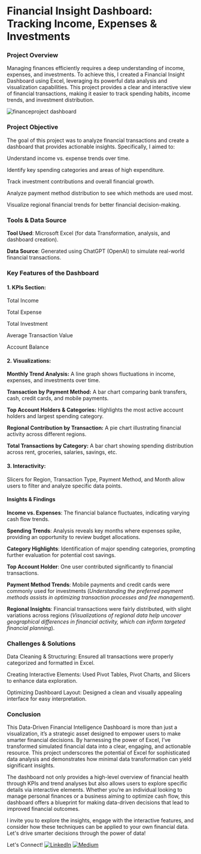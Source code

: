 # Financial Insight Dashboard: Tracking Income, Expenses & Investments

### Project Overview

Managing finances efficiently requires a deep understanding of income, expenses, and investments. To achieve this, I created a Financial Insight Dashboard using Excel, leveraging its powerful data analysis and visualization capabilities. This project provides a clear and interactive view of financial transactions, making it easier to track spending habits, income trends, and investment distribution.

![financeproject dashboard](https://github.com/user-attachments/assets/18b92342-6745-4747-9118-9668ee47b0d9)

### Project Objective

The goal of this project was to analyze financial transactions and create a dashboard that provides actionable insights. Specifically, I aimed to:

Understand income vs. expense trends over time.

Identify key spending categories and areas of high expenditure.

Track investment contributions and overall financial growth.

Analyze payment method distribution to see which methods are used most.

Visualize regional financial trends for better financial decision-making.

### Tools & Data Source

**Tool Used**: Microsoft Excel (for data Transformation, analysis, and dashboard creation).

**Data Source**: Generated using ChatGPT (OpenAI) to simulate real-world financial transactions.

### Key Features of the Dashboard

#### 1. KPIs Section:

Total Income

Total Expense

Total Investment

Average Transaction Value

Account Balance

#### 2. Visualizations:

**Monthly Trend Analysis:** A line graph shows fluctuations in income, expenses, and investments over time.

**Transaction by Payment Method:** A bar chart comparing bank transfers, cash, credit cards, and mobile payments.

**Top Account Holders & Categories:** Highlights the most active account holders and largest spending category.

**Regional Contribution by Transaction:** A pie chart illustrating financial activity across different regions.

**Total Transactions by Category:** A bar chart showing spending distribution across rent, groceries, salaries, savings, etc.


#### 3. Interactivity:

Slicers for Region, Transaction Type, Payment Method, and Month allow users to filter and analyze specific data points.

#### Insights & Findings

**Income vs. Expenses**: The financial balance fluctuates, indicating varying cash flow trends.

**Spending Trends**: Analysis reveals key months where expenses spike, providing an opportunity to review budget allocations.

**Category Highlights**: Identification of major spending categories, prompting further evaluation for potential cost savings.

**Top Account Holder**: One user contributed significantly to financial transactions.

**Payment Method Trends**: Mobile payments and credit cards were commonly used for investments (_Understanding the preferred payment methods assists in optimizing transaction processes and fee management_).

**Regional Insights**: Financial transactions were fairly distributed, with slight variations across regions (_Visualizations of regional data help uncover geographical differences in financial activity, which can inform targeted financial planning_).

### Challenges & Solutions

Data Cleaning & Structuring: Ensured all transactions were properly categorized and formatted in Excel.

Creating Interactive Elements: Used Pivot Tables, Pivot Charts, and Slicers to enhance data exploration.

Optimizing Dashboard Layout: Designed a clean and visually appealing interface for easy interpretation.

### Conclusion
This Data-Driven Financial Intelligence Dashboard is more than just a visualization, it’s a strategic asset designed to empower users to make smarter financial decisions. By harnessing the power of Excel, I’ve transformed simulated financial data into a clear, engaging, and actionable resource. This project underscores the potential of Excel for sophisticated data analysis and demonstrates how minimal data transformation can yield significant insights.

The dashboard not only provides a high-level overview of financial health through KPIs and trend analyses but also allows users to explore specific details via interactive elements. Whether you’re an individual looking to manage personal finances or a business aiming to optimize cash flow, this dashboard offers a blueprint for making data-driven decisions that lead to improved financial outcomes.

I invite you to explore the insights, engage with the interactive features, and consider how these techniques can be applied to your own financial data. Let's drive smarter decisions through the power of data!

Let's Connect!
[![LinkedIn](https://img.shields.io/badge/LinkedIn-0077B5?style=for-the-badge&logo=linkedin&logoColor=white)](www.linkedin.com/in/olusegun-daniel-917073246) [![Medium](https://img.shields.io/badge/Medium-12100E?style=for-the-badge&logo=medium&logoColor=white)](https://medium.com/@olusegund2101)

